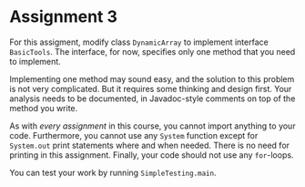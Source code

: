# Assignment 3

For this assigment, modify class `DynamicArray` to implement interface `BasicTools`. The interface, for now, specifies only one method that you need to implement.

Implementing one method may sound easy, and the solution to this problem is not very complicated. But it requires some thinking and design first. Your analysis needs to be documented, in Javadoc-style comments on top of the method you write.

As with *every assignment* in this course, you cannot import anything to your code. Furthermore, you cannot use any `System` function except for `System.out` print statements where and when needed. There is no need for printing in this assignment. Finally, your code should not use any `for`-loops.

You can test your work by running `SimpleTesting.main`.